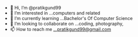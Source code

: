 - 👋 Hi, I’m @pratikgund99
- 👀 I’m interested in ...computers and related
- 🌱 I’m currently learning ...Bachelor's Of Computer Science 
- 💞️ I’m looking to collaborate on ...coding, photography,
- 📫 How to reach me ...pratikgund99@gmail.com

<!---
pratikgund99/pratikgund99 is a ✨ special ✨ repository because its `README.md` (this file) appears on your GitHub profile.
You can click the Preview link to take a look at your changes.
--->

